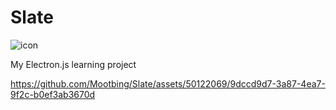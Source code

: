 # Slate

![icon](https://github.com/Mootbing/Slate/assets/50122069/c76c71d0-fe02-409d-a62c-7cfdde4b85ce)


My Electron.js learning project

https://github.com/Mootbing/Slate/assets/50122069/9dccd9d7-3a87-4ea7-9f2c-b0ef3ab3670d

